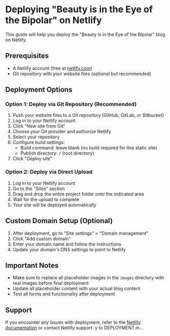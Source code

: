 # Deploying "Beauty is in the Eye of the Bipolar" on Netlify

This guide will help you deploy the "Beauty is in the Eye of the Bipolar" blog on Netlify.

## Prerequisites
- A Netlify account (free at [netlify.com](https://netlify.com))
- Git repository with your website files (optional but recommended)

## Deployment Options

### Option 1: Deploy via Git Repository (Recommended)
1. Push your website files to a Git repository (GitHub, GitLab, or Bitbucket)
2. Log in to your Netlify account
3. Click "New site from Git"
4. Choose your Git provider and authorize Netlify
5. Select your repository
6. Configure build settings:
   - Build command: leave blank (no build required for this static site)
   - Publish directory: `/` (root directory)
7. Click "Deploy site"

### Option 2: Deploy via Direct Upload
1. Log in to your Netlify account
2. Go to the "Sites" section
3. Drag and drop the entire project folder onto the indicated area
4. Wait for the upload to complete
5. Your site will be deployed automatically

## Custom Domain Setup (Optional)
1. After deployment, go to "Site settings" > "Domain management"
2. Click "Add custom domain"
3. Enter your domain name and follow the instructions
4. Update your domain's DNS settings to point to Netlify

## Important Notes
- Make sure to replace all placeholder images in the `images` directory with real images before final deployment
- Update all placeholder content with your actual blog content
- Test all forms and functionality after deployment

## Support
If you encounter any issues with deployment, refer to the [Netlify documentation](https://docs.netlify.com/) or contact Netlify support. y to DEPLOYMENT.m...
